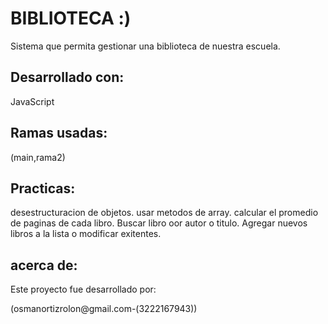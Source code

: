 # BIBLIOTECA :)

Sistema que permita gestionar una biblioteca de nuestra escuela.
## Desarrollado con:
JavaScript

## Ramas usadas:
(main,rama2)

## Practicas:

desestructuracion de objetos.
usar metodos de array.
calcular el promedio de paginas de cada libro.
Buscar libro oor autor o titulo.
Agregar nuevos libros a la lista o modificar exitentes.

## acerca de:

Este proyecto fue desarrollado por: 

(osmanortizrolon@gmail.com-(3222167943)) 

